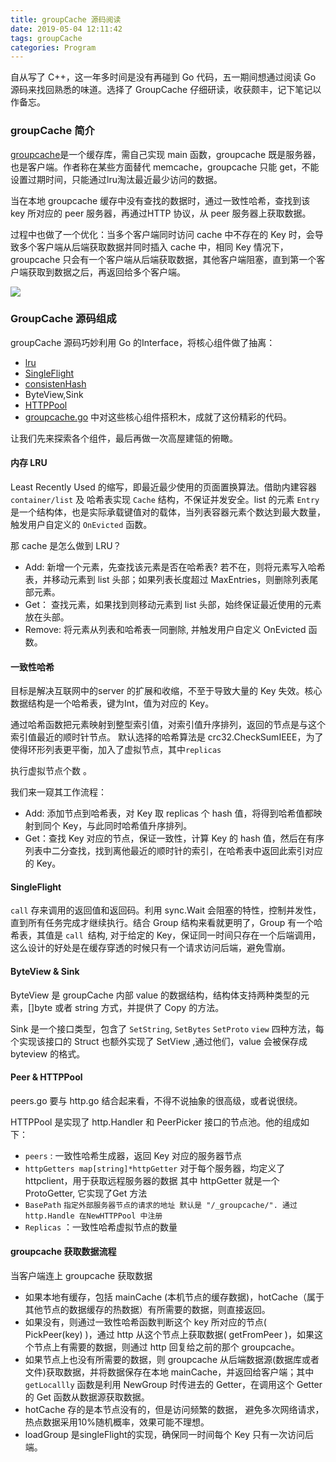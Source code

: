 ```yaml
---
title: groupCache 源码阅读
date: 2019-05-04 12:11:42
tags: groupCache
categories: Program
---
```


自从写了 C++，这一年多时间是没有再碰到 Go 代码，五一期间想通过阅读 Go 源码来找回熟悉的味道。选择了 GroupCache 仔细研读，收获颇丰，记下笔记以作备忘。

###  groupCache 简介

[groupcache](https://github.com/golang/groupcache)是一个缓存库，需自己实现 main 函数，groupcache 既是服务器，也是客户端。作者称在某些方面替代 memcache，groupcache 只能 get，不能设置过期时间，只能通过lru淘汰最近最少访问的数据。

当在本地 groupcache 缓存中没有查找的数据时，通过一致性哈希，查找到该 key 所对应的 peer 服务器，再通过HTTP 协议，从 peer 服务器上获取数据。

过程中也做了一个优化：当多个客户端同时访问 cache 中不存在的 Key 时，会导致多个客户端从后端获取数据并同时插入 cache 中，相同 Key 情况下，groupcache 只会有一个客户端从后端获取数据，其他客户端阻塞，直到第一个客户端获取到数据之后，再返回给多个客户端。

![](/images/2019/groupcache.png)

### GroupCache 源码组成

groupCache 源码巧妙利用 Go 的Interface，将核心组件做了抽离：

* [lru](https://github.com/golang/groupcache/blob/master/lru/lru.go)
* [SingleFlight](https://github.com/golang/groupcache/blob/master/singleflight/singleflight.go)
* [consistenHash](https://github.com/golang/groupcache/blob/master/consistenthash/consistenthash.go)
* ByteView,Sink
* [HTTPPool](https://github.com/golang/groupcache/blob/master/http.go)
* [groupcache.go](https://github.com/golang/groupcache/blob/master/groupcache.go) 中对这些核心组件搭积木，成就了这份精彩的代码。

让我们先来探索各个组件，最后再做一次高屋建瓴的俯瞰。

#### 内存 LRU 

Least Recently Used 的缩写，即最近最少使用的页面置换算法。借助内建容器 `container/list` 及 哈希表实现 `Cache` 结构，不保证并发安全。list 的元素 `Entry` 是一个结构体，也是实际承载键值对的载体，当列表容器元素个数达到最大数量，触发用户自定义的 `OnEvicted` 函数。 

那 cache 是怎么做到 LRU？

* Add: 新增一个元素，先查找该元素是否在哈希表? 若不在，则将元素写入哈希表，并移动元素到 list 头部；如果列表长度超过 MaxEntries，则删除列表尾部元素。
* Get： 查找元素，如果找到则移动元素到 list 头部，始终保证最近使用的元素放在头部。
* Remove: 将元素从列表和哈希表一同删除, 并触发用户自定义 OnEvicted 函数。

#### 一致性哈希

目标是解决互联网中的server 的扩展和收缩，不至于导致大量的 Key 失效。核心数据结构是一个哈希表，键为Int，值为对应的 Key。

通过哈希函数把元素映射到整型索引值，对索引值升序排列，返回的节点是与这个索引值最近的顺时针节点。
默认选择的哈希算法是 crc32.CheckSumIEEE，为了使得环形列表更平衡，加入了虚拟节点，其中`replicas`

执行虚拟节点个数 。

我们来一窥其工作流程：

* Add: 添加节点到哈希表，对 Key 取 replicas 个 hash 值，将得到哈希值都映射到同个 Key，与此同时哈希值升序排列。
* Get：查找 Key 对应的节点，保证一致性，计算 Key 的 hash 值，然后在有序列表中二分查找，找到离他最近的顺时针的索引，在哈希表中返回此索引对应的 Key。

#### SingleFlight

`call` 存来调用的返回值和返回码。利用 sync.Wait 会阻塞的特性，控制并发性，直到所有任务完成才继续执行。结合 Group 结构来看就更明了，Group 有一个哈希表，其值是 `call `结构, 对于给定的 Key，保证同一时间只存在一个后端调用，这么设计的好处是在缓存穿透的时候只有一个请求访问后端，避免雪崩。

#### ByteView & Sink 

ByteView 是 groupCache 内部 value 的数据结构，结构体支持两种类型的元素，[]byte 或者 string 方式，并提供了 Copy 的方法。

Sink 是一个接口类型，包含了 `SetString`, `SetBytes` `SetProto` `view` 四种方法，每个实现该接口的 Struct 也额外实现了 SetView ,通过他们，value 会被保存成 byteview 的格式。

#### Peer & HTTPPool

peers.go 要与 http.go 结合起来看，不得不说抽象的很高级，或者说很绕。

HTTPPool 是实现了 http.Handler 和 PeerPicker 接口的节点池。他的组成如下：

* `peers` : 一致性哈希生成器，返回 Key 对应的服务器节点
* `httpGetters map[string]*httpGetter` 对于每个服务器，均定义了 httpclient，用于获取远程服务器的数据
其中 httpGetter 就是一个ProtoGetter,  它实现了Get 方法
* `BasePath` `指定外部服务器节点的请求的地址 默认是 "/_groupcache/". 通过 http.Handle 在NewHTTPPool 中注册`
* `Replicas` ：一致性哈希虚拟节点的数量

#### groupcache 获取数据流程

当客户端连上 groupcache 获取数据

* 如果本地有缓存，包括 mainCache (本机节点的缓存数据)，hotCache（属于其他节点的数据缓存的热数据）有所需要的数据，则直接返回。
* 如果没有，则通过一致性哈希函数判断这个 key 所对应的节点( PickPeer(key) )，通过 http 从这个节点上获取数据( getFromPeer )，如果这个节点上有需要的数据，则通过 http 回复给之前的那个 groupcache。
* 如果节点上也没有所需要的数据，则 groupcache 从后端数据源(数据库或者文件)获取数据，并将数据保存在本地 mainCache，并返回给客户端；其中 `getLocallly` 函数是利用 NewGroup 时传进去的 Getter，在调用这个 Getter 的 Get 函数从数据源获取数据。
* hotCache 存的是本节点没有的，但是访问频繁的数据， 避免多次网络请求， 热点数据采用10%随机概率，效果可能不理想。
* loadGroup 是singleFlight的实现，确保同一时间每个 Key 只有一次访问后端。



